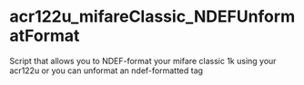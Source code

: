 # acr122u_mifareClassic_NDEFUnformatFormat
Script that allows you to NDEF-format your mifare classic 1k using your acr122u or you can unformat an ndef-formatted tag
